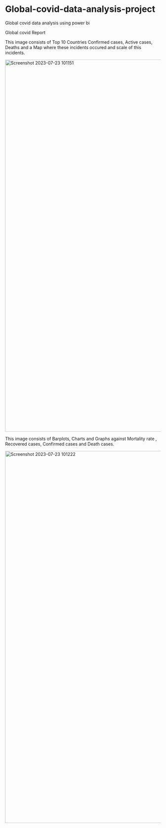 # Global-covid-data-analysis-project
Global covid data analysis using power bi



Global covid Report


This image consists of Top 10 Countries Confirmed cases, Active cases, Deaths and a Map where these incidents occured and scale of this incidents.

<img width="1200" alt="Screenshot 2023-07-23 101151" src="https://github.com/Vinod-Kaduru/Global-covid-data-analysis-project/assets/140296679/c4774dd8-d004-4189-b8ed-6ff9dc9f88ff">


This image consists of Barplots, Charts and Graphs against Mortality rate , Recovered cases, Confirmed cases and Death cases.


<img width="1200" alt="Screenshot 2023-07-23 101222" src="https://github.com/Vinod-Kaduru/Global-covid-data-analysis-project/assets/140296679/bf38e47d-bc72-4ce4-81b9-e8b56a3fa82f">
